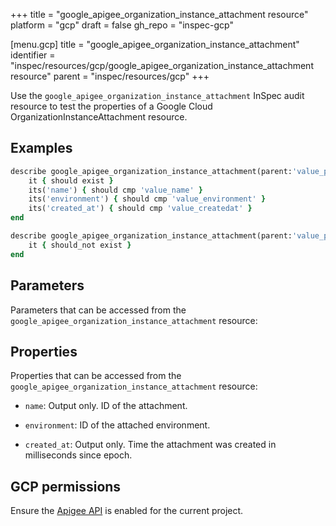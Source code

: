 +++
title = "google_apigee_organization_instance_attachment resource"
platform = "gcp"
draft = false
gh_repo = "inspec-gcp"


[menu.gcp]
title = "google_apigee_organization_instance_attachment"
identifier = "inspec/resources/gcp/google_apigee_organization_instance_attachment resource"
parent = "inspec/resources/gcp"
+++

Use the `google_apigee_organization_instance_attachment` InSpec audit resource to test the properties of a Google Cloud OrganizationInstanceAttachment resource.

## Examples

```ruby
describe google_apigee_organization_instance_attachment(parent:'value_parent', name:'value_name') do
	it { should exist }
	its('name') { should cmp 'value_name' }
	its('environment') { should cmp 'value_environment' }
	its('created_at') { should cmp 'value_createdat' }
end

describe google_apigee_organization_instance_attachment(parent:'value_parent',name: "does-not-exit") do
	it { should_not exist }
end
```

## Parameters

Parameters that can be accessed from the `google_apigee_organization_instance_attachment` resource:

## Properties

Properties that can be accessed from the `google_apigee_organization_instance_attachment` resource:


  * `name`: Output only. ID of the attachment.

  * `environment`: ID of the attached environment.

  * `created_at`: Output only. Time the attachment was created in milliseconds since epoch.


## GCP permissions

Ensure the [Apigee API](https://console.cloud.google.com/apis/library/apigee.googleapis.com/) is enabled for the current project.
